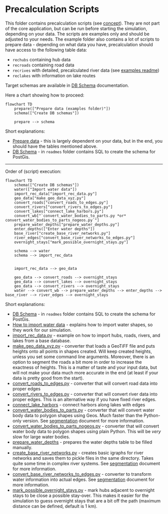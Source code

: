 # Precalculation Scripts

This folder contains precalculation scripts (see [concept](../readmes/concept.md)). They are not part of the core
application, but can be run before starting the simulation, depending on your data. The scripts are examples only and
should be adjusted to your needs. The example folder also contains a lot of scripts to prepare data - depending on what
data you have, precalculation should have access to the following table data:

* `rechubs` containing hub data
* `recroads` containing road data
* `recrives` with detailed, precalculated river data (see [examples readme](../examples/README.md))
* `reclakes` with information on lake routes

Target schemas are available in [DB Schema](../readmes/database_schema.sql) documentation.

Here a chart showing how to proceed:

```mermaid
flowchart TD
    prepare(["Prepare data (examples folder)"])
    schema(["Create DB schemas"])
    
    prepare --> schema
```

Short explanations:

* [Prepare data](../examples/README.md) - this is largely dependent on your data, but in the end, you should have the
  tables mentioned above.
* [DB Schema](../readmes/database_schema.sql) - in `readmes` folder contains SQL to create the schema for PostGis.


---

Order of (script) execution:

```mermaid
flowchart TD
    schema(["Create DB schemas"])
    water(["Import water data"])
    import_rec_data["import_rec_data.py"]
    geo_data["make_geo_data_xyz.py"]
    convert_roads["convert_roads_to_edges.py"]
    convert_rivers["convert_rivers_to_edges.py"]
    convert_lakes["connect_lake_harbors.py"]
    convert_wb["`convert_water_bodies_to_parts.py *or* convert_water_bodies_to_parts_nogeos.py`"]
    prepare_water_depths["prepare_water_depths.py"]
    enter_depths(["Enter water depths"])
    base_river["create_base_river_networks.py"]
    river_edges["convert_base_river_networks_to_edges.py"]
    overnight_stays["mark_possible_overnight_stays.py"]
    
    schema --> water
    schema --> import_rec_data
    

    import_rec_data --> geo_data
    
    geo_data --> convert_roads --> overnight_stays
    geo_data --> convert_lakes --> overnight_stays
    geo_data --> convert_rivers --> overnight_stays
    water --> convert_wb --> prepare_water_depths --> enter_depths --> base_river --> river_edges --> overnight_stays
```


Short explanations:

* [DB Schema](../readmes/database_schema.sql) - in `readmes` folder contains SQL to create the schema for PostGis.
* [How to import water data](import_water_data.md) - explains how to import water shapes, so they work for our
  simulation. 
* [import_rec_data.py](import_rec_data.py) - example on how to import hubs, roads, rivers, and lakes from a base database.
* [make_geo_data_xyz.py](make_geo_data_xyz.py) - converter that loads a GeoTiFF file and puts heights onto all points in
  shapes created. Will keep created heights, unless you set some command line arguments. Moreover, there is an option to
  segment the roads a bit more in order to increase the exactness of heights. This is a matter of taste and your
  input data, but will not make your data much more accurate in the end (at least if your data is pretty good from the
  start).
* [convert_roads_to_edges.py](convert_roads_to_edges.py) - converter that will convert road data into proper edges
* [convert_rivers_to_edges.py](convert_rivers_to_edges.py) - converter that will convert river data into proper edges.
  This is an alternative way if you have fixed river edges.
* [connect_lake_harbors](connect_lake_harbors.py) - connect harbors along lakes with edges
* [convert_water_bodies_to_parts.py](../readmes/old_concepts/convert_water_bodies_to_parts.py) - converter that will convert water body data
  to polygon shapes using Geos. Much faster than the Python-only version. See
  [segmentation](../readmes/old_concepts/river_segmentation.md) document for more information.
* [convert_water_bodies_to_parts_nogeos.py](../readmes/old_concepts/convert_water_bodies_to_parts_nogeos.py) - converter that will convert 
  water body data to polygon shapes using plain Python. This will be *very* slow for large water bodies.
* [prepare_water_depths](prepare_water_depths.py) - prepares the water depths table to be filled manually.
* [create_base_river_networks.py](create_base_river_networks.py) - creates basic igraphs for river networks and saves
  them to pickle files in the same directory. Takes quite some time in complex river systems. See
  [segmentation](../readmes/old_concepts/river_segmentation.md) document for more information.
* [convert_base_river_networks_to_edges.py](../readmes/old_concepts/convert_base_river_networks_to_edges.py) - converter to transform water
  information into actual edges. See [segmentation](../readmes/old_concepts/river_segmentation.md) document for more information.
* [mark_possible_overnight_stays.py](mark_possible_overnight_stays.py) - mark hubs adjacent to overnight stays to be
  close a possible stay-over. This makes it easier for the simulation to guess overnight stays that are a bit off the
  path (maximum distance can be defined, default is 1 km).
